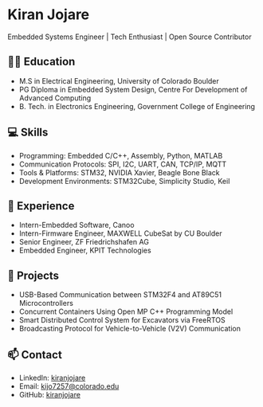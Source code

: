 # Kiran Jojare
Embedded Systems Engineer | Tech Enthusiast | Open Source Contributor

## 👨‍🎓 Education
- M.S in Electrical Engineering, University of Colorado Boulder
- PG Diploma in Embedded System Design, Centre For Development of Advanced Computing
- B. Tech. in Electronics Engineering, Government College of Engineering

## 💻 Skills
- Programming: Embedded C/C++, Assembly, Python, MATLAB
- Communication Protocols: SPI, I2C, UART, CAN, TCP/IP, MQTT
- Tools & Platforms: STM32, NVIDIA Xavier, Beagle Bone Black
- Development Environments: STM32Cube, Simplicity Studio, Keil

## 💼 Experience
- Intern-Embedded Software, Canoo
- Intern-Firmware Engineer, MAXWELL CubeSat by CU Boulder
- Senior Engineer, ZF Friedrichshafen AG
- Embedded Engineer, KPIT Technologies

## 🚀 Projects
- USB-Based Communication between STM32F4 and AT89C51 Microcontrollers
- Concurrent Containers Using Open MP C++ Programming Model
- Smart Distributed Control System for Excavators via FreeRTOS
- Broadcasting Protocol for Vehicle-to-Vehicle (V2V) Communication

## 📫 Contact
- LinkedIn: [kiranjojare](https://www.linkedin.com/in/kiran-jojare-embedded-system/)
- Email: kijo7257@colorado.edu
- GitHub: [kiranjojare](https://github.com/kiranj26)
